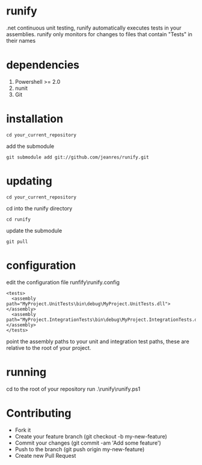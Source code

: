 runify
======

.net continuous unit testing, runify automatically executes tests in your assemblies. runify only monitors for changes to files that contain "Tests" in their names

dependencies
============

1. Powershell >= 2.0
2. nunit
3. Git

installation
============

```
cd your_current_repository
```

add the submodule

```
git submodule add git://github.com/jeanres/runify.git
```

updating
============

```
cd your_current_repository
```

cd into the runify directory

```
cd runify
```

update the submodule

```
git pull
```

configuration
==============

edit the configuration file runfify\runify.config

```
<tests>
  <assembly path="MyProject.UnitTests\bin\debug\MyProject.UnitTests.dll"></assembly>
  <assembly path="MyProject.IntegrationTests\bin\debug\MyProject.IntegrationTests.dll"></assembly>
</tests>
```

point the assembly paths to your unit and integration test paths, these are relative to the root of your project.

running
=======

cd to the root of your repository run .\runify\runify.ps1

Contributing
============

- Fork it
- Create your feature branch (git checkout -b my-new-feature)
- Commit your changes (git commit -am 'Add some feature')
- Push to the branch (git push origin my-new-feature)
- Create new Pull Request

